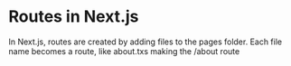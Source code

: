 # Routes in Next.js
In Next.js, routes are created by adding files to the pages folder. Each file name becomes a route, like about.txs making the /about route
